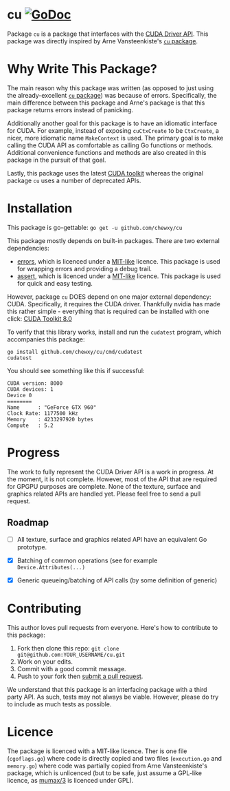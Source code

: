 # cu [![GoDoc](https://godoc.org/github.com/chewxy/cu?status.svg)](https://godoc.org/github.com/chewxy/cu)

Package `cu` is a package that interfaces with the [CUDA Driver API](http://docs.nvidia.com/cuda/cuda-driver-api/). This package was directly inspired by Arne Vansteenkiste's [`cu` package](https://github.com/barnex/cuda5).

# Why Write This Package? #
The main reason why this package was written (as opposed to just using the already-excellent [`cu` package](https://github.com/barnex/cuda5)) was because of errors. Specifically, the main difference between this package and Arne's package is that this package returns errors instead of panicking.

Additionally another goal for this package is to have an idiomatic interface for CUDA. For example, instead of exposing `cuCtxCreate` to be `CtxCreate`, a nicer, more idiomatic name `MakeContext` is used. The primary goal is to make calling the CUDA API as comfortable as calling Go functions or methods. Additional convenience functions and methods are also created in this package in the pursuit of that goal.

Lastly, this package uses the latest [CUDA toolkit](https://developer.nvidia.com/cuda-toolkit) whereas the original package `cu` uses a number of deprecated APIs.

# Installation #

This package is go-gettable: `go get -u github.com/chewxy/cu`

This package mostly depends on built-in packages. There are two external dependencies:

* [errors](https://github.com/pkg/errors), which is licenced under a [MIT-like](https://github.com/pkg/errors/blob/master/LICENSE) licence. This package is used for wrapping errors and providing a debug trail.
* [assert](https://github.com/stretchr/testify), which is licenced under a [MIT-like](https://github.com/stretchr/testify/blob/master/LICENSE) licence. This package is used for quick and easy testing.

However, package `cu` DOES depend on one major external dependency: CUDA. Specifically, it requires the CUDA driver. Thankfully nvidia has made this rather simple - everything that is required can be installed with one click: [CUDA Toolkit 8.0](https://developer.nvidia.com/cuda-toolkit)


To verify that this library works, install and run the `cudatest` program, which accompanies this package:

```
go install github.com/chewxy/cu/cmd/cudatest
cudatest
```

You should see something like this if successful:

```
CUDA version: 8000
CUDA devices: 1
Device 0
========
Name      :	"GeForce GTX 960"
Clock Rate:	1177500 kHz
Memory    :	4233297920 bytes
Compute   : 5.2
```

# Progress #
The work to fully represent the CUDA Driver API is a work in progress. At the moment, it is not complete. However, most of the API that are required for GPGPU purposes are complete. None of the texture, surface and graphics related APIs are handled yet. Please feel free to send a pull request.

## Roadmap ##

* [ ] All texture, surface and graphics related API have an equivalent Go prototype.
* [x] Batching of common operations (see for example `Device.Attributes(...)`
* [x] Generic queueing/batching of API calls (by some definition of generic)


# Contributing #
This author loves pull requests from everyone. Here's how to contribute to this package:

1. Fork then clone this repo:
    `git clone git@github.com:YOUR_USERNAME/cu.git`
2. Work on your edits.
3. Commit with a good commit message.
4. Push to your fork then [submit a pull request](https://github.com/chewxy/cu/compare/).

We understand that this package is an interfacing package with a third party API. As such, tests may not always be viable. However, please do try to include as much tests as possible.

# Licence #
The package is licenced with a MIT-like licence. Ther is one file (`cgoflags.go`) where code is directly copied  and two files (`execution.go` and `memory.go`) where code was partially copied from Arne Vansteenkiste's package, which is unlicenced (but to be safe, just assume a GPL-like licence, as [mumax/3](https://github.com/mumax/3) is licenced under GPL).